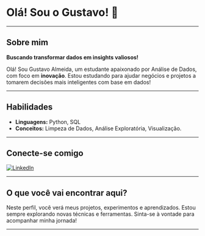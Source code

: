 # Olá! Sou o Gustavo! 👋

---

## Sobre mim

**Buscando transformar dados em insights valiosos!**

Olá! Sou Gustavo Almeida, um estudante apaixonado por Análise de Dados, com foco em **inovação**. Estou estudando para ajudar negócios e projetos a tomarem decisões mais inteligentes com base em dados!

---

## Habilidades

* **Linguagens:** Python, SQL
* **Conceitos:** Limpeza de Dados, Análise Exploratória, Visualização.

---

## Conecte-se comigo

[![LinkedIn](https://img.shields.io/badge/LinkedIn-0077B5?style=for-the-badge&logo=linkedin&logoColor=white)](https://www.linkedin.com/in/gustavo-almeida-421711200)


---

## O que você vai encontrar aqui?

Neste perfil, você verá meus projetos, experimentos e aprendizados. Estou sempre explorando novas técnicas e ferramentas. Sinta-se à vontade para acompanhar minha jornada!

---

